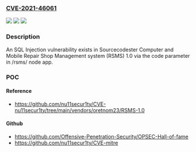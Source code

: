 ### [CVE-2021-46061](https://cve.mitre.org/cgi-bin/cvename.cgi?name=CVE-2021-46061)
![](https://img.shields.io/static/v1?label=Product&message=n%2Fa&color=blue)
![](https://img.shields.io/static/v1?label=Version&message=n%2Fa&color=blue)
![](https://img.shields.io/static/v1?label=Vulnerability&message=n%2Fa&color=brighgreen)

### Description

An SQL Injection vulnerability exists in Sourcecodester Computer and Mobile Repair Shop Management system (RSMS) 1.0 via the code parameter in /rsms/ node app.

### POC

#### Reference
- https://github.com/nu11secur1ty/CVE-nu11secur1ty/tree/main/vendors/oretnom23/RSMS-1.0

#### Github
- https://github.com/Offensive-Penetration-Security/OPSEC-Hall-of-fame
- https://github.com/nu11secur1ty/CVE-mitre


